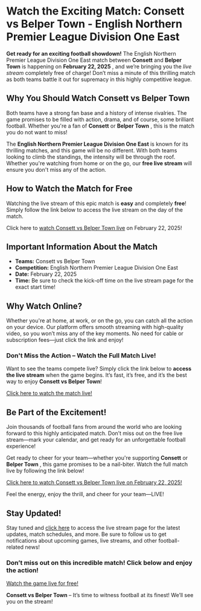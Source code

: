 # Watch the Exciting Match: Consett vs Belper Town - English Northern Premier League Division One East

**Get ready for an exciting football showdown!** The English Northern Premier League Division One East match between **Consett** and **Belper Town** is happening on **February 22, 2025** , and we’re bringing you the _live stream_ completely free of charge! Don’t miss a minute of this thrilling match as both teams battle it out for supremacy in this highly competitive league.

## Why You Should Watch Consett vs Belper Town

Both teams have a strong fan base and a history of intense rivalries. The game promises to be filled with action, drama, and of course, some brilliant football. Whether you're a fan of **Consett** or **Belper Town** , this is the match you do not want to miss!

The **English Northern Premier League Division One East** is known for its thrilling matches, and this game will be no different. With both teams looking to climb the standings, the intensity will be through the roof. Whether you're watching from home or on the go, our **free live stream** will ensure you don't miss any of the action.

## How to Watch the Match for Free

Watching the live stream of this epic match is **easy** and completely **free**! Simply follow the link below to access the live stream on the day of the match.

Click here to [watch Consett vs Belper Town live](https://tinyurl.com/livestreamfreeo?st=Consett+vs+Belper+Town&si=gh) on February 22, 2025!

## Important Information About the Match

- **Teams:** Consett vs Belper Town
- **Competition:** English Northern Premier League Division One East
- **Date:** February 22, 2025
- **Time:** Be sure to check the kick-off time on the live stream page for the exact start time!

## Why Watch Online?

Whether you're at home, at work, or on the go, you can catch all the action on your device. Our platform offers smooth streaming with high-quality video, so you won’t miss any of the key moments. No need for cable or subscription fees—just click the link and enjoy!

### Don't Miss the Action – Watch the Full Match Live!

Want to see the teams compete live? Simply click the link below to **access the live stream** when the game begins. It’s fast, it’s free, and it’s the best way to enjoy **Consett vs Belper Town**!

[Click here to watch the match live!](https://tinyurl.com/livestreamfreeo?st=Consett+vs+Belper+Town&si=gh)

## Be Part of the Excitement!

Join thousands of football fans from around the world who are looking forward to this highly anticipated match. Don’t miss out on the free live stream—mark your calendar, and get ready for an unforgettable football experience!

Get ready to cheer for your team—whether you're supporting **Consett** or **Belper Town** , this game promises to be a nail-biter. Watch the full match live by following the link below!

[Click here to watch Consett vs Belper Town live on February 22, 2025!](https://tinyurl.com/livestreamfreeo?st=Consett+vs+Belper+Town&si=gh)

Feel the energy, enjoy the thrill, and cheer for your team—LIVE!

## Stay Updated!

Stay tuned and [click here](https://tinyurl.com/livestreamfreeo?st=Consett+vs+Belper+Town&si=gh) to access the live stream page for the latest updates, match schedules, and more. Be sure to follow us to get notifications about upcoming games, live streams, and other football-related news!

### Don’t miss out on this incredible match! Click below and enjoy the action!

[Watch the game live for free!](https://tinyurl.com/livestreamfreeo?st=Consett+vs+Belper+Town&si=gh)

**Consett vs Belper Town** – It’s time to witness football at its finest! We’ll see you on the stream!
